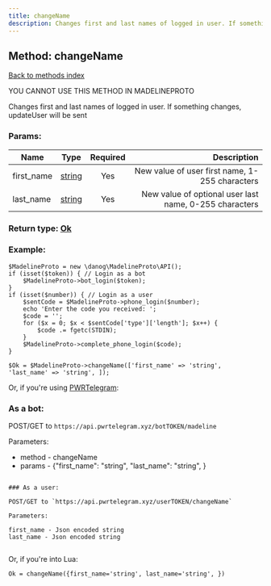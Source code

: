 ```yaml
---
title: changeName
description: Changes first and last names of logged in user. If something changes, updateUser will be sent
---
```

## Method: changeName  
[Back to methods index](index.md)


YOU CANNOT USE THIS METHOD IN MADELINEPROTO


Changes first and last names of logged in user. If something changes, updateUser will be sent

### Params:

| Name     |    Type       | Required | Description |
|----------|:-------------:|:--------:|------------:|
|first\_name|[string](../types/string.md) | Yes|New value of user first name, 1-255 characters|
|last\_name|[string](../types/string.md) | Yes|New value of optional user last name, 0-255 characters|


### Return type: [Ok](../types/Ok.md)

### Example:


```
$MadelineProto = new \danog\MadelineProto\API();
if (isset($token)) { // Login as a bot
    $MadelineProto->bot_login($token);
}
if (isset($number)) { // Login as a user
    $sentCode = $MadelineProto->phone_login($number);
    echo 'Enter the code you received: ';
    $code = '';
    for ($x = 0; $x < $sentCode['type']['length']; $x++) {
        $code .= fgetc(STDIN);
    }
    $MadelineProto->complete_phone_login($code);
}

$Ok = $MadelineProto->changeName(['first_name' => 'string', 'last_name' => 'string', ]);
```

Or, if you're using [PWRTelegram](https://pwrtelegram.xyz):

### As a bot:

POST/GET to `https://api.pwrtelegram.xyz/botTOKEN/madeline`

Parameters:

* method - changeName
* params - {"first_name": "string", "last_name": "string", }

```

### As a user:

POST/GET to `https://api.pwrtelegram.xyz/userTOKEN/changeName`

Parameters:

first_name - Json encoded string
last_name - Json encoded string


```

Or, if you're into Lua:

```
Ok = changeName({first_name='string', last_name='string', })
```

